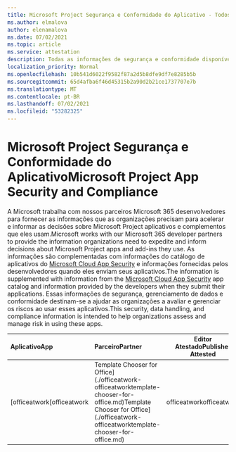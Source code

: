 ```yaml
---
title: Microsoft Project Segurança e Conformidade do Aplicativo - Todos os Aplicativos
ms.author: elmalova
author: elenamalova
ms.date: 07/02/2021
ms.topic: article
ms.service: attestation
description: Todas as informações de segurança e conformidade disponíveis para todos os Microsoft Project aplicativos.
localization_priority: Normal
ms.openlocfilehash: 10b541d6022f9582f87a2d5b8dfe9df7e8285b5b
ms.sourcegitcommit: 65d4afba6f46d45315b2a90d2b21ce1737707e7b
ms.translationtype: MT
ms.contentlocale: pt-BR
ms.lasthandoff: 07/02/2021
ms.locfileid: "53282325"
---
```

# <a name="microsoft-project-app-security-and-compliance"></a><span data-ttu-id="6a984-103">Microsoft Project Segurança e Conformidade do Aplicativo</span><span class="sxs-lookup"><span data-stu-id="6a984-103">Microsoft Project App Security and Compliance</span></span>

<span data-ttu-id="6a984-104">A Microsoft trabalha com nossos parceiros Microsoft 365 desenvolvedores para fornecer as informações que as organizações precisam para acelerar e informar as decisões sobre Microsoft Project aplicativos e complementos que eles usam.</span><span class="sxs-lookup"><span data-stu-id="6a984-104">Microsoft works with our Microsoft 365 developer partners to provide the information organizations need to expedite and inform decisions about Microsoft Project apps and add-ins they use.</span></span> <span data-ttu-id="6a984-105">As informações são complementadas com informações do catálogo de aplicativos do [Microsoft Cloud App Security](https://www.microsoft.com/en-us/enterprise-mobility-security/cloud-app-security) e informações fornecidas pelos desenvolvedores quando eles enviam seus aplicativos.</span><span class="sxs-lookup"><span data-stu-id="6a984-105">The information is supplemented with information from the [Microsoft Cloud App Security](https://www.microsoft.com/en-us/enterprise-mobility-security/cloud-app-security) app catalog and information provided by the developers when they submit their applications.</span></span> <span data-ttu-id="6a984-106">Essas informações de segurança, gerenciamento de dados e conformidade destinam-se a ajudar as organizações a avaliar e gerenciar os riscos ao usar esses aplicativos.</span><span class="sxs-lookup"><span data-stu-id="6a984-106">This security, data handling, and compliance information is intended to help organizations assess and manage risk in using these apps.</span></span>

| <span data-ttu-id="6a984-107">**Aplicativo**</span><span class="sxs-lookup"><span data-stu-id="6a984-107">**App**</span></span> | <span data-ttu-id="6a984-108">**Parceiro**</span><span class="sxs-lookup"><span data-stu-id="6a984-108">**Partner**</span></span> | <span data-ttu-id="6a984-109">**Editor Atestado**</span><span class="sxs-lookup"><span data-stu-id="6a984-109">**Publisher Attested**</span></span> | <span data-ttu-id="6a984-110">**Certificado**</span><span class="sxs-lookup"><span data-stu-id="6a984-110">**Certified**</span></span> |
|:--------|:------------|:----------------------:|:-------------:|
| <span data-ttu-id="6a984-111">[officeatwork</span><span class="sxs-lookup"><span data-stu-id="6a984-111">[officeatwork</span></span> | <span data-ttu-id="6a984-112">Template Chooser for Office](./officeatwork-officeatworktemplate-chooser-for-office.md)</span><span class="sxs-lookup"><span data-stu-id="6a984-112">Template Chooser for Office](./officeatwork-officeatworktemplate-chooser-for-office.md)</span></span> | <span data-ttu-id="6a984-113">officeatwork</span><span class="sxs-lookup"><span data-stu-id="6a984-113">officeatwork</span></span> | <span data-ttu-id="6a984-114">**✓**</span><span class="sxs-lookup"><span data-stu-id="6a984-114">**✓**</span></span> | <img alt="Certified application badge" src="../media/certified-badge.png" height="25" width="25" /> |
